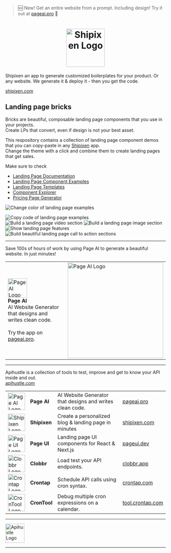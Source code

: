 > 🆕 New! Get an entire website from a prompt. Including design! Try it out at [pageai.pro](https://pageai.pro) 🚀

<div align="center">

<h1>
<a href="https://shipixen.com" target="_blank">
  <img height="120px" src="https://user-images.githubusercontent.com/1515742/281076422-8c4a9926-2885-4786-a69a-d79ab0c8dc5c.png" alt="Shipixen Logo" />
</a>
</h1>

</div>

Shipixen an app to generate customized boilerplates for your product. Or any website. We generate it & deploy it - then you get the code.

[shipixen.com](https://shipixen.com)


## Landing page bricks

Bricks are beautiful, composable landing page components that you use in your projects. <br/>
Create LPs that convert, even if design is not your best asset.

This respository contains a collection of landing page component demos that you can copy-paste in any [Shipixen](https://shipixen.com) app.<br/>
Change the theme with a click and combine them to create landing pages that get sales.

Make sure to check
- [Landing Page Documentation](https://shipixen.com/boilerplate-documentation/landing-page-components#main)
- [Landing Page Component Examples](https://shipixen.com/demo/landing-page-component-examples)
- [Landing Page Templates](https://shipixen.com/demo/landing-page-templates)
- [Component Explorer](https://shipixen.com/component-explorer-shadcn)
- [Pricing Page Generator](https://shipixen.com/shadcn-pricing-page)


![Change color of landing page examples](https://github.com/Shipixen/landing-page-bricks/assets/1515742/635b9fdd-0490-44a9-a2d3-5f14a27f87f3)

![Copy code of landing page examples](https://github.com/Shipixen/landing-page-bricks/assets/1515742/991f351a-3b5d-42f1-8e5a-fdc09621942c)
![Build a landing page video section](https://github.com/Shipixen/landing-page-bricks/assets/1515742/3af9540a-0994-44d9-bc32-cde0d25751d8)
![Build a landing page image section](https://github.com/Shipixen/landing-page-bricks/assets/1515742/c252388f-860d-4d25-9b09-3178aea2cbdb)
![Show landing page features](https://github.com/Shipixen/landing-page-bricks/assets/1515742/1689106f-4a44-44ce-8c4b-d750b4d529d4)
![Build beautiful landing page call to action sections](https://github.com/Shipixen/landing-page-bricks/assets/1515742/c817535a-3fc1-4868-8da8-1f8b4f853981)

-----------------

Save 100s of hours of work by using Page AI to generate a beautiful website. In just minutes!

| | |
| :- | :- |
| <a href="https://pageai.pro" target="_blank"><img height="60px" src="https://pageai.pro/static/images/logo-square.png" alt="Page AI Logo" /></a> <br/> <b>Page AI</b> <br/> AI Website Generator that designs and writes clean code. <br/><br/> Try the app on <a href="https://pageai.pro">pageai.pro</a>. | <a href="https://pageai.pro" target="_blank"><img width="300px" src="https://user-images.githubusercontent.com/1515742/281077548-57b24773-3c2a-4e89-b088-cc3945d7037b.png" alt="Page AI Logo" /></a> |

-----------------

Apihustle is a collection of tools to test, improve and get to know your API inside and out. <br/>
[apihustle.com](https://apihustle.com) <br/>

|                                                                                                                                                                                        |              |                                                          |                                              |
| -------------------------------------------------------------------------------------------------------------------------------------------------------------------------------------- | :----------- | :------------------------------------------------------- | :------------------------------------------- |
| <a href="https://pageai.pro" target="_blank"><img  width="54px" src="https://github.com/user-attachments/assets/9bfbfe6f-add9-45de-aaf2-5c6043a47e41" alt="Page AI Logo" /></a>        | **Page AI**  | AI Website Generator that designs and writes clean code. | [pageai.pro](https://pageai.pro)             |
| <a href="https://shipixen.com" target="_blank"><img  width="54px" src="https://github.com/user-attachments/assets/e1deba72-328e-4d3c-9c62-11ab77184561" alt="Shipixen Logo" /></a>     | **Shipixen** | Create a personalized blog & landing page in minutes     | [shipixen.com](https://shipixen.com)         |
| <a href="https://pageui.dev" target="_blank"><img  width="54px" src="https://github.com/user-attachments/assets/b8815b62-598a-4fca-bc27-c03e66c8b105" alt="Page UI Logo" /></a>        | **Page UI**  | Landing page UI components for React & Next.js           | [pageui.dev](https://pageui.dev)             |
| <a href="https://clobbr.app" target="_blank"><img  width="54px" src="https://github.com/user-attachments/assets/cb3e64e2-efaa-436b-ae6d-0ea4b47e4004" alt="Clobbr Logo" /></a>         | **Clobbr**   | Load test your API endpoints.                            | [clobbr.app](https://clobbr.app)             |
| <a href="https://crontap.com" target="_blank"><img  width="54px" src="https://github.com/user-attachments/assets/38a3d734-d1ca-4f92-9cfb-ada52b9f2ffb" alt="Crontap Logo" /></a>       | **Crontap**  | Schedule API calls using cron syntax.                    | [crontap.com](https://crontap.com)           |
| <a href="https://tool.crontap.com" target="_blank"><img  width="54px" src="https://github.com/user-attachments/assets/545f7618-ff2c-47fa-ad17-e17e38155f55" alt="CronTool Logo" /></a> | **CronTool** | Debug multiple cron expressions on a calendar.           | [tool.crontap.com](https://tool.crontap.com) |

-----------------

<a href="https://apihustle.com" target="_blank">
  <img height="60px" src="https://user-images.githubusercontent.com/1515742/215217833-c07183d2-f688-4d1c-86ea-329f3b28f81c.svg" alt="Apihustle Logo" />
</a>

-----------------

